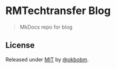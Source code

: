 # RMTechtransfer Blog
> MkDocs repo for blog

## License

Released under [MIT](/LICENSE) by [@okbobm](https://github.com/okbobm).
